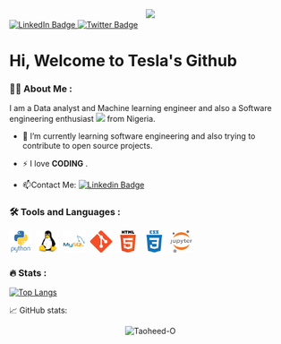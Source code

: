 <div id="header" align="center">
  <img src="https://i.kinja-img.com/gawker-media/image/upload/s--TeOsGa2z--/c_fill,f_auto,fl_progressive,g_center,h_675,q_80,w_1200/pwl9mwg0qu5vdagwstde.gif" width="200"/>
</div>

<div id="badges">
  <a href="https://www.linkedin.com/in/taoheed-oyeniyi/">
    <img src="https://img.shields.io/badge/LinkedIn-blue?style=for-the-badge&logo=linkedin&logoColor=white" alt="LinkedIn Badge"/>
  </a>
  <a href="https://twitter.com/prince_taoheed">
    <img src="https://img.shields.io/badge/Twitter-blue?style=for-the-badge&logo=twitter&logoColor=white" alt="Twitter Badge"/>
  </a>
</div>
<h1>
  Hi, Welcome to Tesla's Github
</h1>

### :man_technologist: About Me :
I am a Data analyst and Machine learning engineer and also a Software engineering enthusiast <img src="https://media.giphy.com/media/WUlplcMpOCEmTGBtBW/giphy.gif" width="30"> from Nigeria.

- :telescope: I’m currently learning software engineering and also trying to contribute to open source projects.

- :zap: I love **CODING** .

- :mailbox:Contact Me: [![Linkedin Badge](https://img.shields.io/badge/-taoheed-oyeniyi-blue?style=flat&logo=Linkedin&logoColor=white)](https://www.linkedin.com/in/taoheed-oyeniyi/)

### :hammer_and_wrench: Tools and Languages :
<div>
<img src="https://github.com/devicons/devicon/blob/master/icons/python/python-original-wordmark.svg" title="Python"  alt="Python" width="40" height="40"/>&nbsp;
  <img src="https://github.com/devicons/devicon/blob/master/icons/linux/linux-original.svg" title="Linux" alt="Linux" width="40" height="40"/>&nbsp;
  <img src="https://github.com/devicons/devicon/blob/master/icons/mysql/mysql-original-wordmark.svg" title="MySQL" alt="MySQL" width="40" height="40"/>&nbsp;
  <img src="https://github.com/devicons/devicon/blob/master/icons/git/git-original.svg" title="Git" alt="Git" width="40" height="40"/>&nbsp;
  <img src="https://github.com/devicons/devicon/blob/master/icons/html5/html5-original-wordmark.svg" title="Html5" alt="Html5" width="40" height="40"/>&nbsp;
  <img src="https://github.com/devicons/devicon/blob/master/icons/css3/css3-plain-wordmark.svg"  title="CSS3" alt="CSS" width="40" height="40"/>&nbsp;
  <img src="https://github.com/devicons/devicon/blob/master/icons/jupyter/jupyter-original-wordmark.svg" title="Jupyter" alt="JN" width="40" height="40"/>&nbsp;
</div>

### :fire: Stats :
[![Top Langs](https://github-readme-stats.vercel.app/api/top-langs/?username=Taoheed-O&layout=compact&theme=vision-friendly-dark)](https://github.com/anuraghazra/github-readme-stats)


📈 GitHub stats:
<div>
<p align="center"> <img src="https://github-readme-stats.vercel.app/api?username=Taoheed-O&show_icons=true&theme=gotham" alt="Taoheed-O" />
  </div>